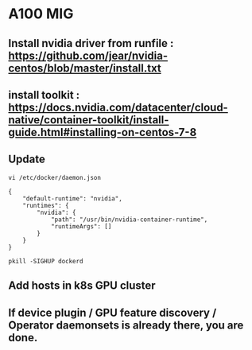 # A100 MIG

## Install nvidia driver from runfile : https://github.com/jear/nvidia-centos/blob/master/install.txt
 
## install toolkit : https://docs.nvidia.com/datacenter/cloud-native/container-toolkit/install-guide.html#installing-on-centos-7-8

## Update 
```
vi /etc/docker/daemon.json

{
    "default-runtime": "nvidia",
    "runtimes": {
        "nvidia": {
            "path": "/usr/bin/nvidia-container-runtime",
            "runtimeArgs": []
        }
    }
}

pkill -SIGHUP dockerd
```

## Add hosts in k8s GPU  cluster 

## If device plugin / GPU feature discovery / Operator daemonsets is already there, you are done.
